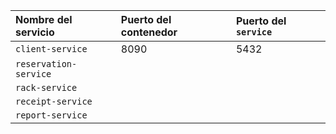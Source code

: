 | Nombre del servicio   | Puerto del contenedor | Puerto del `service` |
|:----------------------|:----------------------|:---------------------|
| `client-service`      | 8090                  | 5432                 |
| `reservation-service` |                   |                  |
| `rack-service`        |                   |                  |
| `receipt-service`     |                   |                  |
| `report-service`      |                   |                  |